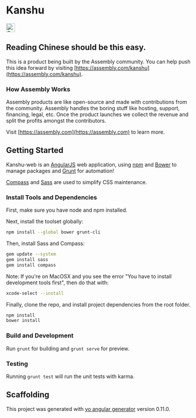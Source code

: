 # Kanshu

<a href="https://assembly.com/kanshu/bounties?utm_campaign=assemblage&utm_source=kanshu&utm_medium=repo_badge"><img src="https://asm-badger.herokuapp.com/kanshu/badges/tasks.svg" height="24px" alt="Open Tasks" /></a>

## Reading Chinese should be this easy.

This is a product being built by the Assembly community. You can help push this idea forward by visiting [https://assembly.com/kanshu](https://assembly.com/kanshu).

### How Assembly Works

Assembly products are like open-source and made with contributions from the community. Assembly handles the boring stuff like hosting, support, financing, legal, etc. Once the product launches we collect the revenue and split the profits amongst the contributors.

Visit [https://assembly.com](https://assembly.com) to learn more.

## Getting Started

Kanshu-web is an [AngularJS](https://angularjs.org/) web application, using [npm](https://www.npmjs.com/) and [Bower](http://bower.io/) to manage packages and [Grunt](http://gruntjs.com/) for automation! 

[Compass](http://compass-style.org/) and [Sass](http://sass-lang.com/) are used to simplify CSS maintenance. 

### Install Tools and Dependencies

First, make sure you have node and npm installed.

Next, install the toolset globally: 
```sh
npm install --global bower grunt-cli
```

Then, install Sass and Compass:
```sh
gem update --system
gem install sass
gem install compass 
```

Note: If you're on MacOSX and you see the error "You have to install development tools first", then do that with:
```sh
xcode-select --install 
```

Finally, clone the repo, and install project dependencies from the root folder.
```sh
npm install 
bower install
```

### Build and Development

Run `grunt` for building and `grunt serve` for preview.

### Testing

Running `grunt test` will run the unit tests with karma.

## Scaffolding

This project was generated with [yo angular generator](https://github.com/yeoman/generator-angular)
version 0.11.0.